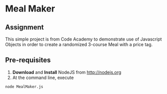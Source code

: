 # Meal Maker
## Assignment
This simple project is from Code Academy to demonstrate use of Javascript Objects in order to create a randomized 3-course Meal with a price tag.

## Pre-requisites

 1. **Download** and **Install** NodeJS from http://nodejs.org 
 2. At the command line, execute 
 ```
 node MealMaker.js
 ```

